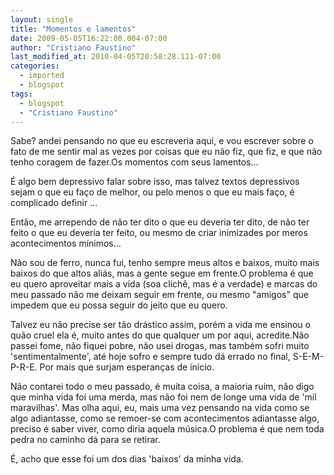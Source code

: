 ```yaml
---
layout: single
title: "Momentos e lamentos"
date: 2009-05-05T16:22:00.004-07:00
author: "Cristiano Faustino"
last_modified_at: 2010-04-05T20:58:28.111-07:00
categories:
  - imported
  - blogspot
tags:
  - blogspot
  - "Cristiano Faustino"
---
```


Sabe? andei pensando no que eu escreveria aqui, e vou escrever sobre o fato de me sentir mal as vezes por coisas que eu não fiz, que fiz, e que não tenho coragem de fazer.Os momentos com seus lamentos...



É algo bem depressivo falar sobre isso, mas talvez textos depressivos sejam o que eu faço de melhor, ou pelo menos o que eu mais faço, é complicado definir ...



Então, me arrependo de não ter dito o que eu deveria ter dito, de não ter feito o que eu deveria ter feito, ou mesmo de criar inimizades por meros acontecimentos mínimos...



Não sou de ferro, nunca fui, tenho sempre meus altos e baixos, muito mais baixos do que altos aliás, mas a gente segue em frente.O problema é que eu quero aproveitar mais a vida (soa clichê, mas é a verdade) e marcas do meu passado não me deixam seguir em frente, ou mesmo "amigos" que impedem que eu possa seguir do jeito que eu quero.



Talvez eu não precise ser tão drástico assim, porém a vida me ensinou o quão cruel ela é, muito antes do que qualquer um por aqui, acredite.Não passei fome, não fiquei pobre, não usei drogas, mas também sofri muito 'sentimentalmente', até hoje sofro e sempre tudo dá errado no final, S-E-M-P-R-E. Por mais que surjam esperanças de início.



Não contarei todo o meu passado, é muita coisa, a maioria ruim, não digo que minha vida foi uma merda, mas não foi nem de longe uma vida de 'mil maravilhas'. Mas olha aqui, eu, mais uma vez pensando na vida como se algo adiantasse, como se remoer-se com acontecimentos adiantasse algo, preciso é saber viver, como diria aquela música.O problema é que nem toda pedra no caminho dá para se retirar.



É, acho que esse foi um dos dias 'baixos' da minha vida.